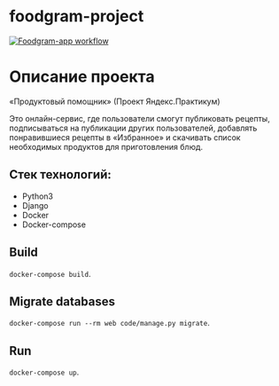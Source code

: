# foodgram-project
[![Foodgram-app workflow](https://github.com/dimasick11/foodgram-project/workflows/Foodgram-app_workflow/badge.svg)](https://github.com/dimasick11/foodgram-project/actions)

# Описание проекта
«Продуктовый помощник» (Проект Яндекс.Практикум)

Это онлайн-сервис, где пользователи смогут публиковать рецепты, подписываться на публикации других пользователей, 
добавлять понравившиеся рецепты в «Избранное» и скачивать список необходимых продуктов для приготовления блюд.

## **Стек технологий:**
* Python3
* Django
* Docker
* Docker-compose

## Build
`docker-compose build`.

## Migrate databases
`docker-compose run --rm web code/manage.py migrate`.

## Run
`docker-compose up`.
